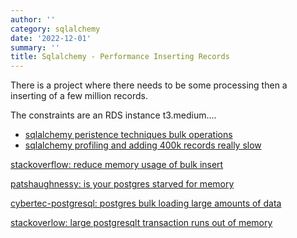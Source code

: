 ```yaml
---
author: ''
category: sqlalchemy
date: '2022-12-01'
summary: ''
title: Sqlalchemy - Performance Inserting Records
---
```



There is a project where there needs to be some processing then a inserting of a few million records.

The constraints are an RDS instance t3.medium....

* [sqlalchemy peristence techniques bulk operations](https://docs.sqlalchemy.org/en/14/orm/persistence_techniques.html#bulk-operations)
* [sqlalchemy profiling and adding 400k records really slow](https://docs.sqlalchemy.org/en/13/faq/performance.html#i-m-inserting-400-000-rows-with-the-orm-and-it-s-really-slow)



[stackoverflow: reduce memory usage of bulk insert](https://stackoverflow.com/questions/61964803/how-to-reduce-the-memory-usage-in-bulk-insert)


[patshaughnessy: is your postgres starved for memory](https://patshaughnessy.net/2016/1/22/is-your-postgres-query-starved-for-memory)

[cybertec-postgresql: postgres bulk loading large amounts of data](https://www.cybertec-postgresql.com/en/postgresql-bulk-loading-huge-amounts-of-data/)

[stackoverlow: large postgresqlt transaction runs out of memory](https://stackoverflow.com/questions/6238404/large-sql-transaction-runs-out-of-memory-on-postgresql-yet-works-on-sql-server)

